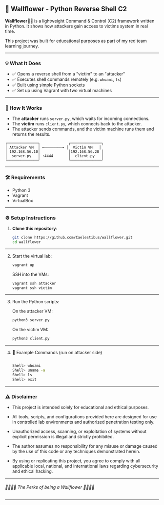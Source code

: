 ## 🌸 Wallflower - Python Reverse Shell C2

**Wallflower🌸🌸** is a lightweight Command & Control (C2) framework written in Python. It shows how attackers gain access to victims system in real time.

This project was built for educational purposes as part of my red team learning journey.

---

### 💡 What It Does

- ✅ Opens a reverse shell from a "victim" to an "attacker"
- ✅ Executes shell commands remotely (e.g. `whoami`, `ls`)
- ✅ Built using simple Python sockets
- ✅ Set up using Vagrant with two virtual machines

---

### 🧱 How It Works

- The **attacker** runs `server.py`, which waits for incoming connections.
- The **victim** runs `client.py`, which connects back to the attacker.
- The attacker sends commands, and the victim machine runs them and returns the results.

```
┌──────────────┐             ┌──────────────┐
│ Attacker VM  │ ←────────→ │  Victim VM   │
│ 192.168.56.10│             │192.168.56.20 │
│  server.py   │ :4444       │  client.py   │
└──────────────┘             └──────────────┘
```


---

### 🛠 Requirements

- Python 3
- Vagrant
- VirtualBox

---

### ⚙️ Setup Instructions

1. **Clone this repository**:
   ```bash
   git clone https://github.com/Caelestibus/wallflower.git
   cd wallflower

---

2. Start the virtual lab:

   ```bash
   vagrant up
   ```
   SSH into the VMs:

   ```bash
   vagrant ssh attacker
   vagrant ssh victim
   ```

---

3. Run the Python scripts:

   On the attacker VM:

   ```bash
   python3 server.py
   ```

   On the victim VM:

   ```bash
   python3 client.py
   ```

---


4. 🧪 Example Commands (run on attacker side)

   ```bash

   Shell> whoami
   Shell> uname -a
   Shell> ls
   Shell> exit
   ```

---

### ⚠️ Disclaimer

- This project is intended solely for educational and ethical purposes.

- All tools, scripts, and configurations provided here are designed for use in controlled lab environments and authorized penetration testing only.

- Unauthorized access, scanning, or exploitation of systems without explicit permission is illegal and strictly prohibited.

- The author assumes no responsibility for any misuse or damage caused by the use of this code or any techniques demonstrated herein.

- By using or replicating this project, you agree to comply with all applicable local, national, and international laws regarding cybersecurity and ethical hacking.

---

###### _🌸🌸🌸🌸 The Perks of being a Wallflower 🌸🌸🌸🌸_

---
